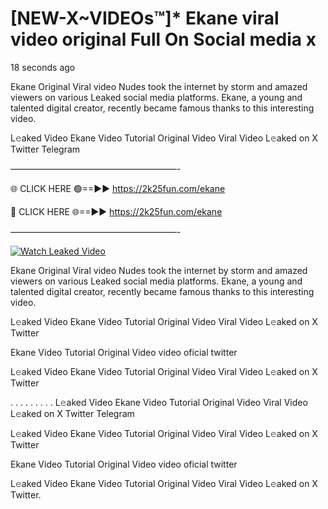 # [NEW-X~VIDEOs™]* Ekane viral video original Full On Social media x

18 seconds ago

Ekane Original Viral video Nudes took the internet by storm and amazed viewers on various Leaked social media platforms. Ekane, a young and talented digital creator, recently became famous thanks to this interesting video.

L𝚎aked Video Ekane Video Tutorial Original Video Viral Video L𝚎aked on X Twitter Telegram

———————————————————-

🌐 CLICK HERE 🟢==►► https://2k25fun.com/ekane

🔴 CLICK HERE 🌐==►► https://2k25fun.com/ekane

———————————————————-

[![Watch Leaked Video](https://miro.medium.com/v2/resize:fit:828/format:webp/1*cilzJN44JGOrTw9NJCrNHA.gif "Watch Leaked Video")](https://2k25fun.com/ekane)

Ekane Original Viral video Nudes took the internet by storm and amazed viewers on various Leaked social media platforms. Ekane, a young and talented digital creator, recently became famous thanks to this interesting video.

L𝚎aked Video Ekane Video Tutorial Original Video Viral Video L𝚎aked on X Twitter

Ekane Video Tutorial Original Video video oficial twitter

L𝚎aked Video Ekane Video Tutorial Original Video Viral Video L𝚎aked on X Twitter

. . . . . . . . . L𝚎aked Video Ekane Video Tutorial Original Video Viral Video L𝚎aked on X Twitter Telegram

L𝚎aked Video Ekane Video Tutorial Original Video Viral Video L𝚎aked on X Twitter

Ekane Video Tutorial Original Video video oficial twitter

L𝚎aked Video Ekane Video Tutorial Original Video Viral Video L𝚎aked on X Twitter.